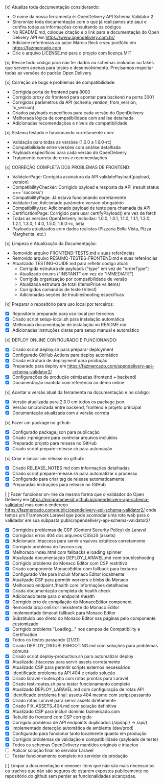 [x] Atualize toda documentação considerando:
- O nome da nossa ferramenta é: OpenDelivery API Schema Validator 2
- Sincronize toda documentação com o que já realizamos até aqui e confira todas as informações consultando os códigos
- No README.md, coloque citação e o link para a documentação do Open Delivery API em https://www.opendelivery.com.br/
- Adicione referências ao autor Márcio Reck e seu portfólio em https://fazmercado.com
- Crie o arquivo LICENSE.md para o projeto com licença MIT

[x] Revise todo código para não ter dados ou schemas mokados ou fakes que servem apenas para testes e desenvolvimento. Precisamos respeitar todas as versões do padrão Open Delivery.

[x] Correção de bugs e problemas de compatibilidade:
- Corrigida porta do frontend para 8000
- Corrigido proxy do frontend para apontar para backend na porta 3001
- Corrigidos parâmetros da API (schema_version, from_version, to_version)
- Criados payloads específicos para cada versão do OpenDelivery
- Melhorada lógica de compatibilidade com análise detalhada
- Adicionadas recomendações e níveis de compatibilidade

[x] Sistema testado e funcionando corretamente com:
- Validação para todas as versões (1.0.0 a 1.6.0-rc)
- Compatibilidade entre versões com análise detalhada
- Payloads específicos para cada versão do OpenDelivery
- Tratamento correto de erros e recomendações

[x] CORREÇÃO COMPLETA DOS PROBLEMAS DE FRONTEND:
-  ValidatorPage: Corrigida assinatura da API validatePayload(payload, version)
-  CompatibilityChecker: Corrigido payload e resposta da API (result.status === 'success')
-  CompatibilityPage: Já estava funcionando corretamente
-  Validator.tsx: Adicionado parâmetro version obrigatório
-  Compatibility.tsx: Adicionado payload de teste para chamada da API
-  CertificationPage: Corrigido para usar certifyPayload() em vez de fetch
-  Todas as versões OpenDelivery incluídas: 1.0.0, 1.0.1, 1.1.0, 1.1.1, 1.2.0, 1.2.1, 1.3.0, 1.4.0, 1.5.0, 1.6.0-rc, beta
-  Payloads atualizados com dados realistas (Pizzaria Bella Vista, Pizza Margherita, etc.)

[x] Limpeza e Atualização da Documentação:
- Removido arquivo FRONTEND-TESTS.md e suas referências
- Removido arquivo RESUMO-TESTES-FRONTEND.md e suas referências
- Atualizado TESTING-GUIDE.md para refletir código atual:
  * Corrigida estrutura de payloads ("type" em vez de "orderType")
  * Atualizado enums ("INSTANT" em vez de "IMMEDIATE")
  * Corrigida organização por compatibilidade de versão
  * Atualizada estrutura de total (itemsPrice vs items)
  * Corrigidos comandos de teste (Vitest)
  * Adicionadas seções de troubleshooting específicas

[x] Preparar o repositório para uso local por terceiros:
- [x] Repositório preparado para uso local por terceiros
- [x] Criado script setup-local.sh para instalação automática
- [x] Melhorada documentação de instalação no README.md
- [x] Adicionadas instruções claras para setup manual e automático

[x] DEPLOY ONLINE CONFIGURADO E FUNCIONANDO:
- [x] Criado script deploy.sh para preparar deployment
- [x] Configurado GitHub Actions para deploy automático
- [x] Criada estrutura de deployment para produção
- [x] Preparado para deploy em https://fazmercado.com/opendelivery-api-schema-validator2/
- [x] Configurações de produção otimizadas (frontend + backend)
- [x] Documentação mantida com referência ao demo online

[x] Acertar a versão atual da ferramenta na documentação e no código:
- [x] Versão atualizada para 2.0.0 em todos os package.json
- [x] Versão sincronizada entre backend, frontend e projeto principal
- [x] Documentação atualizada com a versão correta

[x] Fazer um package no github:
- [x] Configurado package.json para publicação
- [x] Criado .npmignore para controlar arquivos incluídos
- [x] Preparado projeto para release no GitHub
- [x] Criado script prepare-release.sh para automação

[x] Criar e lançar um release no github:
- [x] Criado RELEASE_NOTES.md com informações detalhadas
- [x] Criado script prepare-release.sh para automatizar o processo
- [x] Configurado para criar tag de release automaticamente
- [x] Preparadas instruções para release no GitHub

[ ] Fazer funcionar on-line da mesma forma que o validador do Open Delivery em https://programmersit.github.io/opendelivery-api-schema-validator/ mas com o endereço https://fazmercado.com/public/opendelivery-api-schema-validator2/ onde temos um Framework Laravel que pode acomodar uma rota web para o validador em sua subpasta public/opendelivery-api-schema-validator2/
- [x] Corrigidos problemas de CSP (Content Security Policy) do Laravel
- [x] Corrigidos erros 404 dos arquivos CSS/JS (assets)
- [x] Adicionado .htaccess para servir arquivos estáticos corretamente
- [x] Corrigido problema do favicon.svg
- [x] Melhorado index.html com fallbacks e loading spinner
- [x] Atualizada documentação DEPLOY_LARAVEL.md com troubleshooting
- [x] Corrigido problema do Monaco Editor com CSP restritivo
- [x] Criado componente MonacoEditor com fallback para textarea
- [x] Configurado Vite para incluir Monaco Editor localmente
- [x] Atualizado CSP para permitir workers e blobs do Monaco
- [x] Melhorado endpoint /health com informações detalhadas
- [x] Criada documentação completa do health check
- [x] Adicionado teste para o endpoint /health
- [x] Corrigido erro de compilação do MonacoEditor component
- [x] Removida prop onError inexistente do Monaco Editor
- [x] Implementado timeout fallback para Monaco Editor
- [x] Substituído uso direto do Monaco Editor nas páginas pelo componente customizado
- [x] Corrigido problema "Loading..." nos campos de Compatibility e Certification
- [x] Todos os testes passando (21/21)
- [x] Criado DEPLOY_TROUBLESHOOTING.md com soluções para problemas comuns
- [x] Criado script deploy-production.sh para automatizar deploy
- [x] Atualizado .htaccess para servir assets corretamente
- [x] Atualizado CSP para permitir scripts externos necessários
- [x] Identificado problema da API 404 e criado solução
- [x] Criado laravel-routes.php com rotas prontas para Laravel
- [x] Criado test-routes.sh para testar funcionamento completo
- [x] Atualizado DEPLOY_LARAVEL.md com configuração de rotas API
- [x] Identificado problema final: assets 404 mesmo com script passando
- [x] Criado rotas Laravel para servir assets diretamente
- [x] Criado FIX_ASSETS_404.md com solução definitiva
- [x] Atualizado CSP para incluir domínio fazmercado.com
- [x] Rebuild do frontend com CSP corrigido
- [x] Corrigido problema de API endpoints duplicados (/api/api/ → /api/)
- [x] Implementado detecção automática de ambiente (dev/prod)
- [x] Configurado para funcionar tanto localmente quanto em produção
- [x] Corrigido problemas de validação e compatibilidade (payloads de teste)
- [x] Todos os schemas OpenDelivery mantidos originais e intactos
- [ ] Aplicar solução final no servidor Laravel
- [ ] Testar funcionamento completo no servidor de produção

[ ] Limpar a documentação e remover itens que não são mais necessários ou trachos que não são seguros de estarem expostos publicamente no repositório do github sem perder as funcionalidades alcançadas.